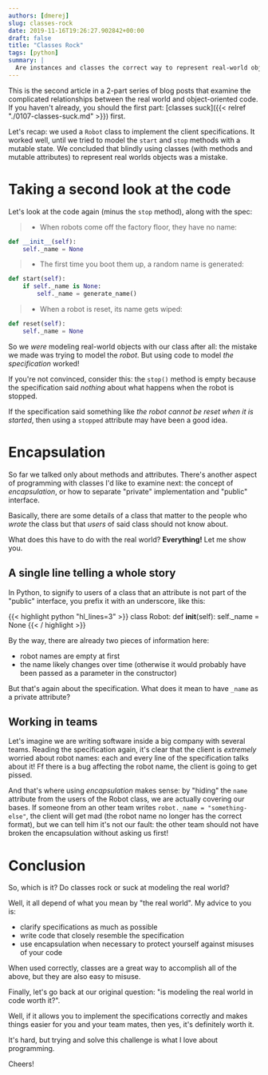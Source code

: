 ```yaml
---
authors: [dmerej]
slug: classes-rock
date: 2019-11-16T19:26:27.902842+00:00
draft: false
title: "Classes Rock"
tags: [python]
summary: |
  Are instances and classes the correct way to represent real-world objects? (part 2)
---
```


This is the second article in a 2-part series of blog posts that examine
the complicated relationships between the real world and object-oriented
code. If you haven't already, you should the first part: [classes suck]({{<
relref "./0107-classes-suck.md" >}}) first.

Let's recap: we used a `Robot` class to implement the
client specifications. It worked well, until we tried to model the
`start` and `stop` methods with a mutable state. We concluded that
blindly using classes (with methods and mutable attributes)
to represent real worlds objects was a mistake.

# Taking a second look at the code

Let's look at the code again (minus the `stop` method),
along with the spec:

> * When robots come off the factory floor, they have no name:

```python
def __init__(self):
    self._name = None
```

> * The first time you boot them up, a random name is generated:

```python
def start(self):
    if self._name is None:
        self._name = generate_name()
```

> * When a robot is reset, its name gets wiped:

```python
def reset(self):
    self._name = None
```


So we *were* modeling real-world objects with our class after all: the mistake
we made was trying to model the *robot*. But using code to model *the specification*
worked!

If you're not convinced, consider this: the `stop()` method is
empty because the specification said *nothing* about what happens when the robot is
stopped.

If the specification said something like *the robot cannot be reset when it is
started*, then using a `stopped` attribute may have been a good idea.

# Encapsulation

So far we talked only about methods and attributes. There's another aspect of
programming with classes I'd like to examine next: the concept of
_encapsulation_, or how to separate "private" implementation and "public"
interface.

Basically, there are some details of a class that matter
to the people who _wrote_ the class but that _users_ of said class should not know about.

What does this have to do with the real world? **Everything!** Let me show you.

## A single line telling a whole story

In Python, to signify to users of a class that an attribute is not part
of the "public" interface, you prefix it with an underscore, like this:

{{< highlight python "hl_lines=3" >}}
class Robot:
    def __init__(self):
        self._name = None
{{< / highlight >}}

By the way, there are already two pieces of information here:

* robot names are empty at first
* the name likely changes over time (otherwise it would probably have been
  passed as a parameter in the constructor)

But that's again about the specification. What does it mean to have `_name` as a private attribute?

## Working in teams

Let's imagine we are writing software inside a big company with several
teams. Reading the specification again, it's clear that the client is
*extremely* worried about robot names: each and every line of the specification
talks about it! Ff there is a bug affecting the robot name, the client is
going to get pissed.

And that's where using _encapsulation_ makes sense: by "hiding" the `name` attribute from the users of the Robot class,
we are actually covering our bases. If someone from an other team writes `robot._name = "something-else"`,
the client will get mad (the robot name no longer has the correct format), but we can  tell him it's not our fault:
the other team should not have broken the encapsulation without asking us first!

# Conclusion

So, which is it? Do classes rock or suck at modeling the real world?

Well, it all depend of what you mean by "the real world". My advice to you is:

* clarify specifications as much as possible
* write code that closely resemble the specification
* use encapsulation when necessary to protect yourself against misuses of your code

When used correctly, classes are a great way to accomplish all of the above, but
they are also easy to misuse.

Finally, let's go back at our original question: "is modeling the real world
in code worth it?".

Well, if it allows you to implement the specifications correctly and makes
things easier for you and your team mates, then yes, it's definitely worth it.

It's hard, but trying and solve this challenge is what I love about programming.

Cheers!
